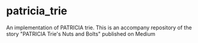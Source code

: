# patricia_trie
An implementation of PATRICIA trie. This is an accompany repository of the story "PATRICIA Trie's Nuts and Bolts" published on Medium
